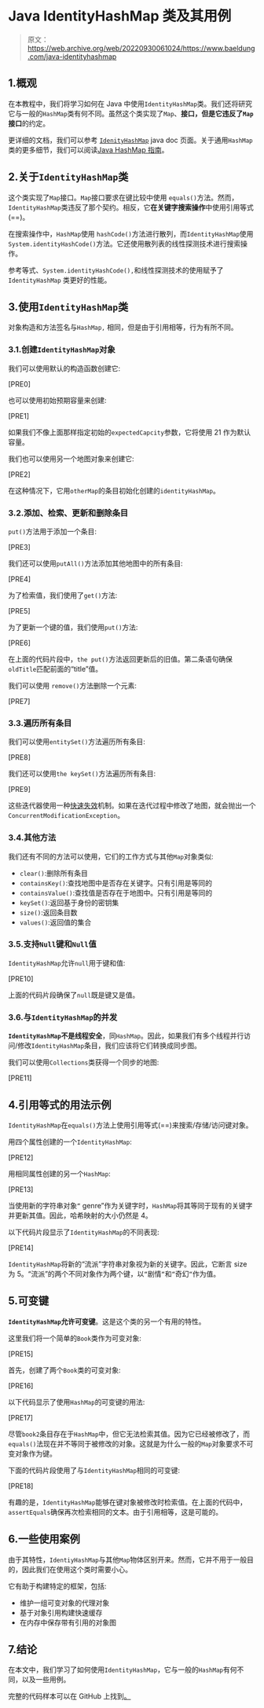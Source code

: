# Java IdentityHashMap 类及其用例

> 原文：<https://web.archive.org/web/20220930061024/https://www.baeldung.com/java-identityhashmap>

## 1.概观

在本教程中，我们将学习如何在 Java 中使用`IdentityHashMap`类。我们还将研究它与一般的`HashMap`类有何不同。虽然这个类实现了`Map`、**接口，但是它违反了`Map`接口**的约定。

更详细的文档，我们可以参考 [`IdenityHashMap`](https://web.archive.org/web/20221106214437/https://docs.oracle.com/en/java/javase/11/docs/api/java.base/java/util/IdentityHashMap.html) java doc 页面。关于通用`HashMap`类的更多细节，我们可以阅读[Java HashMap 指南](/web/20221106214437/https://www.baeldung.com/java-hashmap)。

## 2.关于`IdentityHashMap`类

这个类实现了`Map`接口。`Map`接口要求在键比较中使用 `equals()`方法。然而，`IdentityHashMap`类违反了那个契约。相反，它**在关键字搜索操作**中使用引用等式(==)。

在搜索操作中，`HashMap`使用 `hashCode()`方法进行散列，而`IdentityHashMap`使用`System.identityHashCode()`方法。它还使用散列表的线性探测技术进行搜索操作。

参考等式、`System.identityHashCode(),`和线性探测技术的使用赋予了`IdentityHashMap` 类更好的性能。

## 3.使用`IdentityHashMap`类

对象构造和方法签名与`HashMap,` 相同，但是由于引用相等，行为有所不同。

### 3.1.创建`IdentityHashMap`对象

我们可以使用默认的构造函数创建它:

[PRE0]

也可以使用初始预期容量来创建:

[PRE1]

如果我们不像上面那样指定初始的`expectedCapcity`参数，它将使用 21 作为默认容量。

我们也可以使用另一个地图对象来创建它:

[PRE2]

在这种情况下，它用`otherMap`的条目初始化创建的`identityHashMap`。

### 3.2.添加、检索、更新和删除条目

`put()`方法用于添加一个条目:

[PRE3]

我们还可以使用`putAll()`方法添加其他地图中的所有条目:

[PRE4]

为了检索值，我们使用了`get()`方法:

[PRE5]

为了更新一个键的值，我们使用`put()`方法:

[PRE6]

在上面的代码片段中，`the put()`方法返回更新后的旧值。第二条语句确保`oldTitle`匹配前面的“title”值。

我们可以使用 `remove()`方法删除一个元素:

[PRE7]

### 3.3.遍历所有条目

我们可以使用`entitySet()`方法遍历所有条目:

[PRE8]

我们还可以使用`the keySet()`方法遍历所有条目:

[PRE9]

这些迭代器使用一种[快速失效](/web/20221106214437/https://www.baeldung.com/java-fail-safe-vs-fail-fast-iterator)机制。如果在迭代过程中修改了地图，就会抛出一个`ConcurrentModificationException`。

### 3.4.其他方法

我们还有不同的方法可以使用，它们的工作方式与其他`Map`对象类似:

*   `clear()`:删除所有条目
*   `containsKey()`:查找地图中是否存在关键字。只有引用是等同的
*   `containsValue()`:查找值是否存在于地图中。只有引用是等同的
*   `keySet()`:返回基于身份的密钥集
*   `size()`:返回条目数
*   `values()`:返回值的集合

### 3.5.支持`Null`键和`Null`值

`IdentityHashMap`允许`null`用于键和值:

[PRE10]

上面的代码片段确保了`null`既是键又是值。

### 3.6.与`IdentityHashMap`的并发

**`IdentityHashMap`不是线程安全**，同`HashMap`。因此，如果我们有多个线程并行访问/修改`IdentityHashMap`条目，我们应该将它们转换成同步图。

我们可以使用`Collections`类获得一个同步的地图:

[PRE11]

## 4.引用等式的用法示例

`IdentityHashMap`在`equals()`方法上使用引用等式(==)来搜索/存储/访问键对象。

用四个属性创建的一个`IdentityHashMap`:

[PRE12]

用相同属性创建的另一个`HashMap`:

[PRE13]

当使用新的字符串对象`“` genre”作为关键字时，`HashMap`将其等同于现有的关键字并更新其值。因此，哈希映射的大小仍然是 4。

以下代码片段显示了`IdentityHashMap`的不同表现:

[PRE14]

`IdentityHashMap`将新的“流派”字符串对象视为新的关键字。因此，它断言 size 为 5。“流派”的两个不同对象作为两个键，以`“`剧情`“`和`“`奇幻`“`作为值。

## 5.可变键

**`IdentityHashMap`允许可变键**。这是这个类的另一个有用的特性。

这里我们将一个简单的`Book`类作为可变对象:

[PRE15]

首先，创建了两个`Book`类的可变对象:

[PRE16]

以下代码显示了使用`HashMap`的可变键的用法:

[PRE17]

尽管`book2`条目存在于`HashMap`中，但它无法检索其值。因为它已经被修改了，而`equals()`法现在并不等同于被修改的对象。这就是为什么一般的`Map`对象要求不可变对象作为键。

下面的代码片段使用了与`IdentityHashMap`相同的可变键:

[PRE18]

有趣的是，`IdentityHashMap`能够在键对象被修改时检索值。在上面的代码中，`assertEquals`确保再次检索相同的文本。由于引用相等，这是可能的。

## 6.一些使用案例

由于其特性，`IdentiyHashMap`与其他`Map`物体区别开来。然而，它并不用于一般目的，因此我们在使用这个类时需要小心。

它有助于构建特定的框架，包括:

*   维护一组可变对象的代理对象
*   基于对象引用构建快速缓存
*   在内存中保存带有引用的对象图

## 7.结论

在本文中，我们学习了如何使用`IdentityHashMap`，它与一般的`HashMap`有何不同，以及一些用例。

完整的代码样本可以在 GitHub 上找到[。](https://web.archive.org/web/20221106214437/https://github.com/eugenp/tutorials/tree/master/core-java-modules/core-java-collections-maps-5)